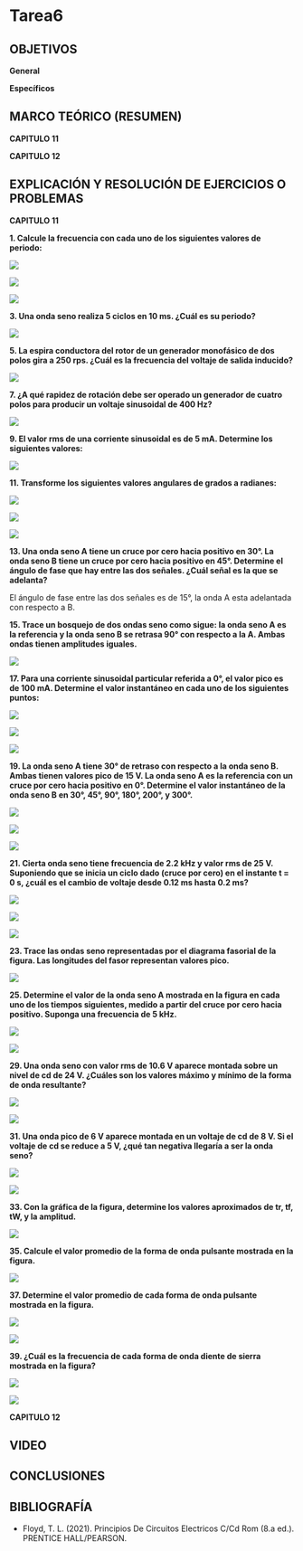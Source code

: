 # Tarea6

## OBJETIVOS

**General**



**Específicos**



## MARCO TEÓRICO (RESUMEN)

**CAPITULO 11**



**CAPITULO 12**



## EXPLICACIÓN Y RESOLUCIÓN DE EJERCICIOS O PROBLEMAS

**CAPITULO 11**

**1. Calcule la frecuencia con cada uno de los siguientes valores de periodo:**

![](https://github.com/bavargas5/Tarea6/blob/main/IMGBV/1.png)  

![](https://github.com/bavargas5/Tarea6/blob/main/IMGBV/2.png)  

![](https://github.com/bavargas5/Tarea6/blob/main/IMGBV/3.png)  
 
**3. Una onda seno realiza 5 ciclos en 10 ms. ¿Cuál es su periodo?**

![](https://github.com/bavargas5/Tarea6/blob/main/IMGBV/4.png)  

**5. La espira conductora del rotor de un generador monofásico de dos polos gira a 250 rps. ¿Cuál es la frecuencia del voltaje de salida inducido?**

![](https://github.com/bavargas5/Tarea6/blob/main/IMGBV/5.png)  

**7. ¿A qué rapidez de rotación debe ser operado un generador de cuatro polos para producir un voltaje sinusoidal de 400 Hz?**

![](https://github.com/bavargas5/Tarea6/blob/main/IMGBV/6.png)  

**9. El valor rms de una corriente sinusoidal es de 5 mA. Determine los siguientes valores:**

![](https://github.com/bavargas5/Tarea6/blob/main/IMGBV/7.png)  

**11. Transforme los siguientes valores angulares de grados a radianes:**

![](https://github.com/bavargas5/Tarea6/blob/main/IMGBV/8.png)  

![](https://github.com/bavargas5/Tarea6/blob/main/IMGBV/9.png)  

![](https://github.com/bavargas5/Tarea6/blob/main/IMGBV/10.png)  

**13. Una onda seno A tiene un cruce por cero hacia positivo en 30°. La onda seno B tiene un cruce por cero hacia positivo en 45°. Determine el ángulo de fase que hay entre las dos señales. ¿Cuál señal es la que se adelanta?**

El ángulo de fase entre las dos señales es de 15°, la onda A esta adelantada con respecto a B.

**15. Trace un bosquejo de dos ondas seno como sigue: la onda seno A es la referencia y la onda seno B se retrasa 90° con respecto a la A. Ambas ondas tienen amplitudes iguales.**

![](https://github.com/bavargas5/Tarea6/blob/main/IMGBV/11.png)  

**17. Para una corriente sinusoidal particular referida a 0°, el valor pico es de 100 mA. Determine el valor instantáneo en cada uno de los siguientes puntos:**

![](https://github.com/bavargas5/Tarea6/blob/main/IMGBV/12.png)  

![](https://github.com/bavargas5/Tarea6/blob/main/IMGBV/13.png)  

![](https://github.com/bavargas5/Tarea6/blob/main/IMGBV/14.png)  

**19. La onda seno A tiene 30° de retraso con respecto a la onda seno B. Ambas tienen valores pico de 15 V. La onda seno A es la referencia con un cruce por cero hacia positivo en 0°. Determine el valor instantáneo de la onda seno B en 30°, 45°, 90°, 180°, 200°, y 300°.**

![](https://github.com/bavargas5/Tarea6/blob/main/IMGBV/15.png)  

![](https://github.com/bavargas5/Tarea6/blob/main/IMGBV/16.png)  

![](https://github.com/bavargas5/Tarea6/blob/main/IMGBV/17.png)  

**21. Cierta onda seno tiene frecuencia de 2.2 kHz y valor rms de 25 V. Suponiendo que se inicia un ciclo dado (cruce por cero) en el instante t = 0 s, ¿cuál es el cambio de voltaje desde 0.12 ms hasta 0.2 ms?**

![](https://github.com/bavargas5/Tarea6/blob/main/IMGBV/18.png)  

![](https://github.com/bavargas5/Tarea6/blob/main/IMGBV/19.png)  

![](https://github.com/bavargas5/Tarea6/blob/main/IMGBV/20.png)  

**23. Trace las ondas seno representadas por el diagrama fasorial de la figura. Las longitudes del fasor representan valores pico.**

![](https://github.com/bavargas5/Tarea6/blob/main/IMGBV/21.png)  

**25. Determine el valor de la onda seno A mostrada en la figura en cada uno de los tiempos siguientes, medido a partir del cruce por cero hacia positivo. Suponga una frecuencia de 5 kHz.**

![](https://github.com/bavargas5/Tarea6/blob/main/IMGBV/22.png)  

![](https://github.com/bavargas5/Tarea6/blob/main/IMGBV/23.png)  

**29. Una onda seno con valor rms de 10.6 V aparece montada sobre un nivel de cd de 24 V. ¿Cuáles son los valores máximo y mínimo de la forma de onda resultante?**

![](https://github.com/bavargas5/Tarea6/blob/main/IMGBV/24.png)  

![](https://github.com/bavargas5/Tarea6/blob/main/IMGBV/25.png)  

**31. Una onda pico de 6 V aparece montada en un voltaje de cd de 8 V. Si el voltaje de cd se reduce a 5 V, ¿qué tan negativa llegaría a ser la onda seno?**

![](https://github.com/bavargas5/Tarea6/blob/main/IMGBV/26.png)  

![](https://github.com/bavargas5/Tarea6/blob/main/IMGBV/27.png)  

**33. Con la gráfica de la figura, determine los valores aproximados de tr, tf, tW, y la amplitud.**

![](https://github.com/bavargas5/Tarea6/blob/main/IMGBV/28.png)  

**35. Calcule el valor promedio de la forma de onda pulsante mostrada en la figura.**

![](https://github.com/bavargas5/Tarea6/blob/main/IMGBV/29.png)  

**37. Determine el valor promedio de cada forma de onda pulsante mostrada en la figura.**

![](https://github.com/bavargas5/Tarea6/blob/main/IMGBV/30.png)  

![](https://github.com/bavargas5/Tarea6/blob/main/IMGBV/31.png)  

**39. ¿Cuál es la frecuencia de cada forma de onda diente de sierra mostrada en la figura?**

![](https://github.com/bavargas5/Tarea6/blob/main/IMGBV/32.png)  

![](https://github.com/bavargas5/Tarea6/blob/main/IMGBV/33.png)  

**CAPITULO 12**



## VIDEO



## CONCLUSIONES


## BIBLIOGRAFÍA

- Floyd, T. L. (2021). Principios De Circuitos Electricos C/Cd Rom (8.a ed.). PRENTICE HALL/PEARSON.
